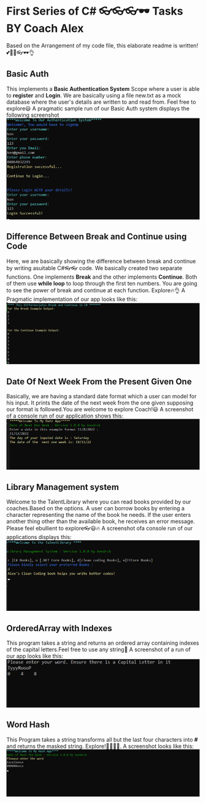 
# First Series of  C#  👓👓👓🕶 Tasks BY Coach Alex
Based on the  Arrangement of my code file, this elaborate readme is written!💕🙌😎👓🕶👌
## Basic Auth
This implements a **Basic Authentication System** Scope where a user is able to **register** and **Login**. We are basically using a file new.txt as a mock database where the user's details are written to and read from. Feel free to explore😃
A pragmatic sample run of our Basic Auth system displays the following screenshot
!["Basic Auth"](https://github.com/kendrickchibueze/-Modern-Node-on-AWS/blob/main/BasicAuth.png?raw=true)

## Difference Between Break and Continue using Code
Here, we are basically showing the difference between break and continue by writing asuitable C#👓👓 code. We basically created two separate functions. One implements **Break** and the other implements **Continue**. Both of them use **while loop** to loop through the first ten numbers. You are going to see the power of break and continue at each function. Explore🔥👌
A Pragmatic implementation of our app looks like this:
!["BreakContinue"](https://github.com/kendrickchibueze/-Modern-Node-on-AWS/blob/main/BreakCont.png?raw=true)


## Date Of Next Week From the Present Given One
Basically, we are having a standard date format which a user can model for his input. It prints the date of the next week from the one given supposing our format is followed.You are welcome to explore Coach!😃
A screenshot of a console run of our application shows this:
!["DateofWeek"](https://github.com/kendrickchibueze/-Modern-Node-on-AWS/blob/main/Date.png?raw=true)


## Library Management system
Welcome to the TalentLibrary where you can read books provided by our coaches.Based on the options. A user can borrow books by entering a character representing  the name of the book he needs. If the user enters another thing other than the available book, he receives an error message. Please feel ebullient to explore👓😃🔥
A screenshot ofa console run of our applications displays this:
!["librarymgt"](https://github.com/kendrickchibueze/-Modern-Node-on-AWS/blob/main/librarymgt.png?raw=true)


## OrderedArray with Indexes
This program takes a string and returns an ordered array containing indexes of the capital letters.Feel free to use any string👏
A screenshot of a run of our app looks like this:
!["orderedArray"](https://github.com/kendrickchibueze/-Modern-Node-on-AWS/blob/main/orderedlist.png?raw=true)


## Word Hash
This Program takes a string transforms all but the last four characters into **#** and returns the masked string. Explore!🤷‍♀️🤷‍♂️. A screenshot looks like this:
!["mask"](https://github.com/kendrickchibueze/-Modern-Node-on-AWS/blob/main/wordhash.png?raw=true)

